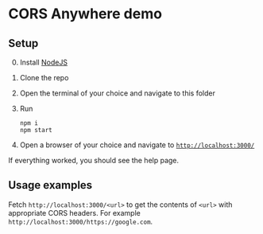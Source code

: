 # CORS Anywhere demo

## Setup 

0. Install [NodeJS](https://nodejs.org/en/)
1. Clone the repo
2. Open the terminal of your choice and navigate to this folder
3. Run

    ```
    npm i
    npm start
    ```
4. Open a browser of your choice and navigate to [`http://localhost:3000/`](http://localhost:3000/)

If everything worked, you should see the help page.


## Usage examples

Fetch `http://localhost:3000/<url>` to get the contents of `<url>` with appropriate CORS headers.
For example `http://localhost:3000/https://google.com`.
